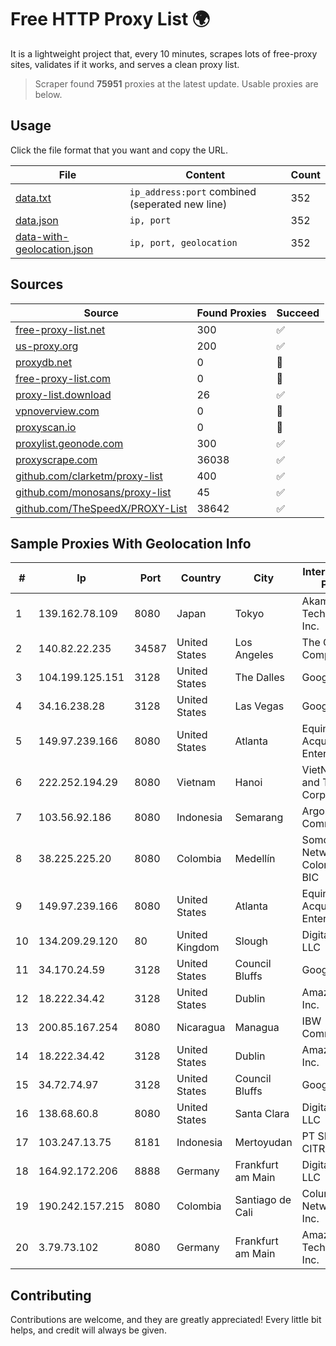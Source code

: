 
# Free HTTP Proxy List 🌍

It is a lightweight project that, every 10 minutes, scrapes lots of free-proxy sites, validates if it works, and serves a clean proxy list.


> Scraper found **75951** proxies at the latest update. Usable proxies are below.

## Usage

Click the file format that you want and copy the URL.


|File|Content|Count|
|----|-------|-----|
|[data.txt](https://raw.githubusercontent.com/themiralay/Proxy-List-World/master/data.txt)|`ip_address:port` combined (seperated new line)|352|
|[data.json](https://raw.githubusercontent.com/themiralay/Proxy-List-World/master/data.json)|`ip, port`|352|
|[data-with-geolocation.json](https://raw.githubusercontent.com/themiralay/Proxy-List-World/master/data-with-geolocation.json)|`ip, port, geolocation`|352|

## Sources

|Source|Found Proxies|Succeed|
|------|-------------|-------|
|[free-proxy-list.net](https://free-proxy-list.net)|300|✅|
|[us-proxy.org](https://www.us-proxy.org)|200|✅|
|[proxydb.net](http://proxydb.net)|0|🚫|
|[free-proxy-list.com](https://free-proxy-list.com/?page=&port=&type%5B%5D=http&type%5B%5D=https&up_time=0&search=Search)|0|🚫|
|[proxy-list.download](https://www.proxy-list.download/HTTP)|26|✅|
|[vpnoverview.com](https://vpnoverview.com/privacy/anonymous-browsing/free-proxy-servers)|0|🚫|
|[proxyscan.io](https://www.proxyscan.io)|0|🚫|
|[proxylist.geonode.com](https://proxylist.geonode.com/api/proxy-list?limit=300&page=1&sort_by=lastChecked&sort_type=desc&protocols=http,https)|300|✅|
|[proxyscrape.com](https://api.proxyscrape.com/v2/?request=displayproxies&protocol=http&timeout=10000&country=all&ssl=all&anonymity=all)|36038|✅|
|[github.com/clarketm/proxy-list](https://raw.githubusercontent.com/clarketm/proxy-list/master/proxy-list-raw.txt)|400|✅|
|[github.com/monosans/proxy-list](https://raw.githubusercontent.com/monosans/proxy-list/main/proxies/http.txt)|45|✅|
|[github.com/TheSpeedX/PROXY-List](https://raw.githubusercontent.com/TheSpeedX/PROXY-List/master/http.txt)|38642|✅|


## Sample Proxies With Geolocation Info

|#|Ip|Port|Country|City|Internet Service Provider|
|-|--|----|-------|----|-------------------------|
|1|139.162.78.109|8080|Japan|Tokyo|Akamai Technologies, Inc.|
|2|140.82.22.235|34587|United States|Los Angeles|The Constant Company|
|3|104.199.125.151|3128|United States|The Dalles|Google LLC|
|4|34.16.238.28|3128|United States|Las Vegas|Google LLC|
|5|149.97.239.166|8080|United States|Atlanta|Equinix (EMEA) Acquisition Enterprises B.V.|
|6|222.252.194.29|8080|Vietnam|Hanoi|VietNam Post and Telecom Corporation|
|7|103.56.92.186|8080|Indonesia|Semarang|Argon Data Communication|
|8|38.225.225.20|8080|Colombia|Medellín|Somos Networks Colombia S.a.s. BIC|
|9|149.97.239.166|8080|United States|Atlanta|Equinix (EMEA) Acquisition Enterprises B.V.|
|10|134.209.29.120|80|United Kingdom|Slough|DigitalOcean, LLC|
|11|34.170.24.59|3128|United States|Council Bluffs|Google LLC|
|12|18.222.34.42|3128|United States|Dublin|Amazon.com, Inc.|
|13|200.85.167.254|8080|Nicaragua|Managua|IBW Communications|
|14|18.222.34.42|3128|United States|Dublin|Amazon.com, Inc.|
|15|34.72.74.97|3128|United States|Council Bluffs|Google LLC|
|16|138.68.60.8|8080|United States|Santa Clara|DigitalOcean, LLC|
|17|103.247.13.75|8181|Indonesia|Mertoyudan|PT SELARAS CITRA TERABIT|
|18|164.92.172.206|8888|Germany|Frankfurt am Main|DigitalOcean, LLC|
|19|190.242.157.215|8080|Colombia|Santiago de Cali|Columbus Networks USA, Inc.|
|20|3.79.73.102|8080|Germany|Frankfurt am Main|Amazon Technologies Inc.|



## Contributing

Contributions are welcome, and they are greatly appreciated! Every
little bit helps, and credit will always be given.


